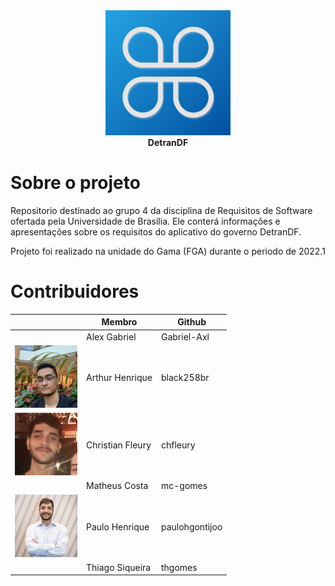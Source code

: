 <div align="center">
<img src = "docs/images/detrandf_logo.png" width="200"/>
    <br><b>DetranDF</b></br>
</div>

# Sobre o projeto
Repositorio destinado ao grupo 4 da disciplina de Requisitos de Software ofertada pela Universidade de Brasília. Ele conterá informações e apresentações sobre os requisitos do aplicativo do governo DetranDF.

Projeto foi realizado na unidade do Gama (FGA) durante o periodo de 2022.1

# Contribuidores

<div align="center">

|                                                   | Membro                | Github        |
| ------------------------------------------------- | --------------------- | ------------- |
|                                                   |   Alex Gabriel        | Gabriel-Axl   |
| <img src="./docs/assets/arthur.png" width="100">  |   Arthur Henrique     | black258br    |
|<img src="./docs/assets/christian.png" width="100">|   Christian Fleury    | chfleury      |  
|                                                   |   Matheus Costa       | mc-gomes      |
| <img src="./docs/assets/paulo.png" width="100">   |   Paulo Henrique      | paulohgontijoo|
|                                                   |   Thiago Siqueira     | thgomes       |

</div>
